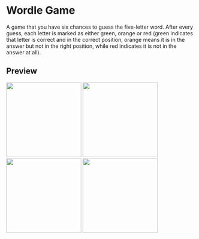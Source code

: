 # Wordle Game
A game that you have six chances to guess the five-letter word. After every guess, each letter is marked as either green, orange or red (green indicates that letter is correct and in the correct position, orange means it is in the answer but not in the right position, while red indicates it is not in the answer at all).

## Preview
<img src="documentation/image1" width="200"> <img src="documentation/image2" width="200"> <img src="documentation/image3" width="200"> <img src="documentation/image4" width="200">